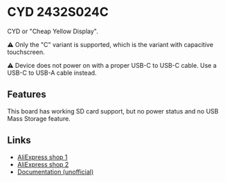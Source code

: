 # CYD 2432S024C

CYD or "Cheap Yellow Display".

⚠️ Only the "C" variant is supported, which is the variant with capacitive touchscreen.

⚠️ Device does not power on with a proper USB-C to USB-C cable. Use a USB-C to USB-A cable instead.

## Features

This board has working SD card support, but no power status and no USB Mass Storage feature.

## Links

- [AliExpress shop 1](https://www.aliexpress.com/item/1005005902429049.html)
- [AliExpress shop 2](https://www.aliexpress.com/item/1005005865107357.html)
- [Documentation (unofficial)](https://github.com/hi631/ESP32-2432S024C)

